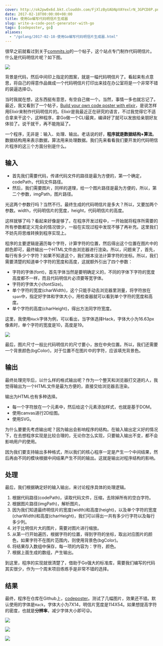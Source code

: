 ```yaml
---
cover: http://ok2pw0x6d.bkt.clouddn.com/FjXlzByUAbNpVAYexlrN_3GPCD8P.png
date: 2017-02-18T00:00:00+08:00
title: 使用Go编写代码明信片生成器
slug: write-a-code-post-generator-with-go
tags: [codeposter, go]
aliases:
  - "/golang/2017-02-18-使用Go编写代码明信片生成器.html"
---
```

很早之前就看过到关于[commits.io](http://commits.io)的一个帖子，这个站点专门制作代码明信片。什么是代码明信片呢？如下图。

![](http://ok2pw0x6d.bkt.clouddn.com/Fqam4K_lGEdyiyAxz4eRbiWlptvN.png)

<!--more-->

背景是代码，然后中间印上指定的图案，就是一幅代码明信片了。看起来有点意思，将自己的得意作品做成一个代码明信片打印出来挂在办公室将是一个非常不错的装逼选择😉。

当时我就在想，这东西挺有意思，有空自己做一个。当然，事情一多也就忘记了。最近，我又看到了一个帖子，[Build your own code poster with elixir](http://www.east5th.co/blog/2017/02/13/build-your-own-code-poster-with-elixir/)，是说怎样用Elixir来制作代码明信片的。Elixir是我最近正在研究的语言，不过我觉得它不适合拿来干这个，这种程序，拿Go做一个CLI最爽，编译好了就可以发放给亲朋好友体验了。说干就干，再不能拖延了。

一个程序，无非是：输入、处理、输出。老话说的好，**程序就是数据结构+算法**。数据结构用来表示数据，算法用来处理数据。我们先来看看我们要开发的代码明信片程序的这三个方面分别是什么。

## 输入

- 首先我们需要代码，传递代码文件的路径是最为方便的，第一个确定，codePath，代码文件路径。
- 然后，我们需要图片，同样的道理，给一个图片路径是最为方便的，所以，第二个参数，imgPath，图片路径。

光这两个参数行吗？当然不行。最终生成的代码明信片是多大？所以，又要加两个参数。width，代码明信片的宽度，height，代码明信片的高度。

这样就够了吗？看起来好像是够了。在程序开发过程中，一开始就将程序所需要的所有参数都定义完全的情况很少，一般在实现过程中发现不够了再补充。这里我们不妨先将思维转换到程序实现上。

程序的主要逻辑是遍历每个字符，计算字符的位置，然后得出这个位置在图片中的颜色即可，最终输出一个HTML文件由浏览器进行渲染。所以，问题来了，首先，每行有多少个字符？如果不知道这个，我们根本没法计算字符的坐标。所以，我们需要清楚的知道单个字符的宽度和高度，这就额外引出了四个参数：

- 字符的字体(font)，首先字体当然是要明确定义的，不同的字体下字符的宽度高度都不一样，而且代码明信片必须要等宽字体。
- 字符的字体大小(fontSize)。
- 单个字符的宽度(charWidth)，这个只能手动去浏览器里测量，将字符放在`span`中，指定好字体和字体大小，用检查器就可以看到单个字符的宽度和高度。
- 单个字符的高度(charHeight)，得出方法同字符宽度。

这里，我使用`Hack`字体为例，可以看出，当字体选择Hack，字体大小为16.63px像素时，单个字符的宽度是10，高度是19。

![](http://ok2pw0x6d.bkt.clouddn.com/Ft79yrLeayU_efZJQdl5gvd0Fc5W.png)

最后，图片尺寸一般比代码明信片的尺寸要小，放在中央位置。所以，我们还需要一个背景颜色(bgColor)，对于位置不在图片中的字符，应该填充背景色。

## 输出

最终处理完毕后，以什么样的格式输出呢？作为一个整天和浏览器打交道的人，我觉得输出为一个HTML文件是最为方便的，直接交给浏览器去渲染。

输出为HTML也有多种选择。

- 每一个字符放在一个元素中，然后给这个元素添加样式，也就是基于DOM。
- 使用canvas进行2D绘图。
- 使用SVG。

为什么要要先考虑输出呢？因为输出会影响程序的结构。在输入输出定义好的情况下，在去想程序实现是比较合理的，无论你怎么实现，只要输入输出不变，都不会影响用户的使用。

因为我们要支持输出多种格式，所以我们的核心程序一定是产生一个中间结果，然后再由不同的模块根据中间结果产生不同的输出。这就是输出对程序结构的影响。

## 处理

最后，我们根据确定好的输入输出，来讨论程序具体的处理逻辑。

1. 根据代码路径(codePath)，读取代码文件，压缩，去除掉所有的空白字符。
2. 根据图片路径(imgPath)，解析图片。
3. 因为我们知道最终明信片的宽度(width)和高度(height)，以及单个字符的宽度(charWidth)和高度(charHeight)，我们可以得出一共有多少行字符以及每行多少列。
4. 对于比明信片大的图片，需要对图片进行缩放。
5. 从第一行开始遍历，根据字符的位置，得到字符的坐标，取出对应图片的颜色，如果字符不在图片范围内，则使用背景色(bgColor)。
6. 将结果存入数组中保存，每一项的内容为：字符，颜色。
7. 根据上面生成的数组，产生输出。

到这里，程序的实现就很清楚了，借助于Go强大的标准库，需要我们编写的代码其实很少，作为一个周末项目练练手是非常不错的选择。

## 结果

最终，程序在仓库在Github上，[codeposter](http://github.com/fate-lovely/codeposter)。测试了几幅图片，效果还不错。默认使用的字体是`Hack`，字体大小为7X14，明信片宽度是114X54。如果想提高字符的密度，也就是**分辨率**，减少字体大小即可😜。

![](http://ok2pw0x6d.bkt.clouddn.com/Fuo-iJqj2LSeIgLV8Cm_vcWAGCBO.png)

![](http://ok2pw0x6d.bkt.clouddn.com/Fs-kAGAGyrsTVZG7wzsv_DpyVWm-.png)

![](http://ok2pw0x6d.bkt.clouddn.com/FqAgqcFdvvrQ-gcUrNfi1VwLXBtP.png)

